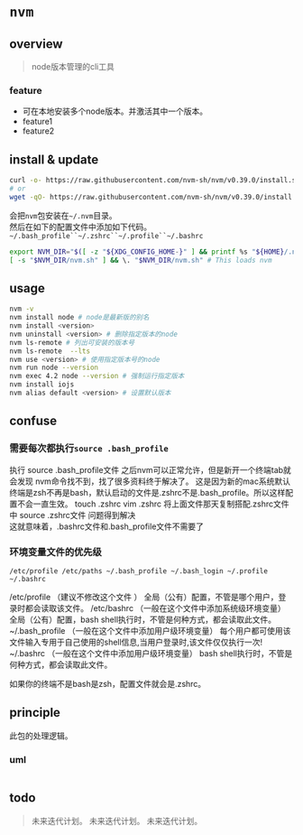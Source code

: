 # `nvm`

## overview
> node版本管理的cli工具  

### feature
- 可在本地安装多个node版本。并激活其中一个版本。  
- feature1  
- feature2  

## install & update
```sh
curl -o- https://raw.githubusercontent.com/nvm-sh/nvm/v0.39.0/install.sh | bash
# or
wget -qO- https://raw.githubusercontent.com/nvm-sh/nvm/v0.39.0/install.sh | bash
```
会把`nvm`包安装在`~/.nvm`目录。  
然后在如下的配置文件中添加如下代码。
`~/.bash_profile``~/.zshrc``~/.profile``~/.bashrc`  
```sh
export NVM_DIR="$([ -z "${XDG_CONFIG_HOME-}" ] && printf %s "${HOME}/.nvm" || printf %s "${XDG_CONFIG_HOME}/nvm")"
[ -s "$NVM_DIR/nvm.sh" ] && \. "$NVM_DIR/nvm.sh" # This loads nvm
```

## usage
```sh
nvm -v
nvm install node # node是最新版的别名
nvm install <version>
nvm uninstall <version> # 删除指定版本的node
nvm ls-remote # 列出可安装的版本号
nvm ls-remote  --lts
nvm use <version> # 使用指定版本号的node
nvm run node --version
nvm exec 4.2 node --version # 强制运行指定版本
nvm install iojs
nvm alias default <version> # 设置默认版本
```

## confuse
### 需要每次都执行`source .bash_profile`
执行 source .bash_profile文件
之后nvm可以正常允许，但是新开一个终端tab就会发现 nvm命令找不到，找了很多资料终于解决了。
这是因为新的mac系统默认终端是zsh不再是bash，默认启动的文件是.zshrc不是.bash_profile。所以这样配置不会一直生效。
touch .zshrc
vim .zshrc
将上面文件那天复制搭配.zshrc文件中
source .zshrc文件
问题得到解决  
这就意味着，.bashrc文件和.bash_profile文件不需要了

### 环境变量文件的优先级

```
/etc/profile /etc/paths ~/.bash_profile ~/.bash_login ~/.profile ~/.bashrc
```
/etc/profile （建议不修改这个文件 ） 全局（公有）配置，不管是哪个用户，登录时都会读取该文件。
/etc/bashrc （一般在这个文件中添加系统级环境变量） 全局（公有）配置，bash shell执行时，不管是何种方式，都会读取此文件。
~/.bash_profile （一般在这个文件中添加用户级环境变量） 每个用户都可使用该文件输入专用于自己使用的shell信息,当用户登录时,该文件仅仅执行一次!
~/.bashrc （一般在这个文件中添加用户级环境变量） bash shell执行时，不管是何种方式，都会读取此文件。

 如果你的终端不是bash是zsh，配置文件就会是.zshrc。
 
## principle
此包的处理逻辑。

### uml
```
```

## todo
> 未来迭代计划。
> 未来迭代计划。
> 未来迭代计划。